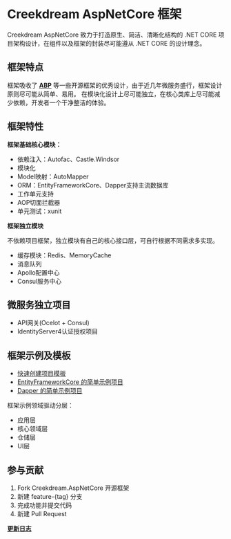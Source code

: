 ﻿# Creekdream AspNetCore 框架
Creekdream AspNetCore 致力于打造原生、简洁、清晰化结构的 .NET CORE 项目架构设计，在组件以及框架的封装尽可能遵从 .NET CORE 的设计理念。

## 框架特点
框架吸收了 [**ABP**](https://github.com/aspnetboilerplate/aspnetboilerplate) 等一些开源框架的优秀设计，由于近几年微服务盛行，框架设计原则尽可能从简单、易用。
在模块化设计上尽可能独立，在核心类库上尽可能减少依赖，开发者一个干净整洁的体验。

## 框架特性

**框架基础核心模块：**
* 依赖注入：Autofac、Castle.Windsor
* 模块化
* Model映射：AutoMapper
* ORM：EntityFrameworkCore、Dapper支持主流数据库
* 工作单元支持
* AOP切面拦截器
* 单元测试：xunit

**框架独立模块**

不依赖项目框架，独立模块有自己的核心接口层，可自行根据不同需求多实现。
* 缓存模块：Redis、MemoryCache
* 消息队列
* Apollo配置中心
* Consul服务中心

## 微服务独立项目
* API网关(Ocelot + Consul)
* IdentityServer4认证授权项目

## 框架示例及模板

* [快速创建项目模板](https://github.com/zengqinglei/Creekdream.AspNetCore.Template)
* [EntityFrameworkCore 的简单示例项目](https://github.com/zengqinglei/Creekdream.SimpleDemo)
* [Dapper 的简单示例项目](https://github.com/zengqinglei/Creekdream.SimpleDemo/tree/dapper)

框架示例领域驱动分层：
* 应用层
* 核心领域层
* 仓储层
* UI层

## 参与贡献
1. Fork Creekdream.AspNetCore 开源框架
2. 新建 feature-\{tag} 分支
3. 完成功能并提交代码
4. 新建 Pull Request

[**更新日志**](https://github.com/zengqinglei/Creekdream.AspNetCore/releases)